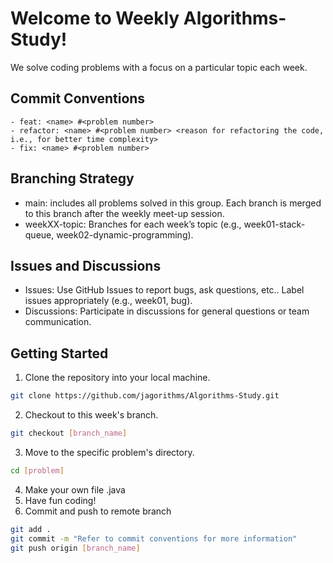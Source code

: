 # Welcome to Weekly Algorithms-Study!

We solve coding problems with a focus on a particular topic each week. 

## Commit Conventions

```
- feat: <name> #<problem number>
- refactor: <name> #<problem number> <reason for refactoring the code, i.e., for better time complexity>
- fix: <name> #<problem number>
```

## Branching Strategy

- main: includes all problems solved in this group. Each branch is merged to this branch after the weekly meet-up session.
- weekXX-topic: Branches for each week’s topic (e.g., week01-stack-queue, week02-dynamic-programming).

## Issues and Discussions
- Issues: Use GitHub Issues to report bugs, ask questions, etc.. Label issues appropriately (e.g., week01, bug).
- Discussions: Participate in discussions for general questions or team communication.

## Getting Started

1. Clone the repository into your local machine.
```bash
git clone https://github.com/jagorithms/Algorithms-Study.git
```

2. Checkout to this week's branch.
```bash
git checkout [branch_name]
```

3. Move to the specific problem's directory. 
```bash
cd [problem]
```

4. Make your own file <name>.java
5. Have fun coding!
6. Commit and push to remote branch
```bash
git add .
git commit -m "Refer to commit conventions for more information"
git push origin [branch_name]
```
